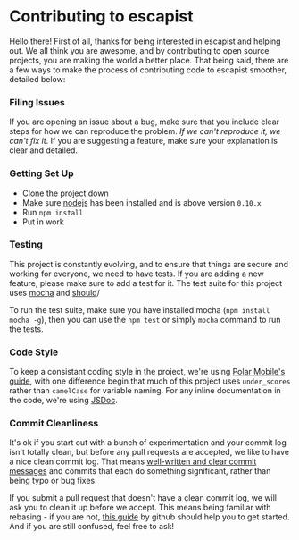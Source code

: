 # Contributing to escapist

Hello there! First of all, thanks for being interested in escapist and helping out. We all think you are awesome, and by contributing to open source projects, you are making the world a better place. That being said, there are a few ways to make the process of contributing code to escapist smoother, detailed below:

### Filing Issues

If you are opening an issue about a bug, make sure that you include clear steps for how we can reproduce the problem. _If we can't reproduce it, we can't fix it_. If you are suggesting a feature, make sure your explanation is clear and detailed.

### Getting Set Up

- Clone the project down
- Make sure [nodejs](http://nodejs.org) has been installed and is above version `0.10.x`
- Run `npm install`
- Put in work

### Testing

This project is constantly evolving, and to ensure that things are secure and working for everyone, we need to have tests. If you are adding a new feature, please make sure to add a test for it. The test suite for this project uses [mocha](http://visionmedia.github.io/mocha/) and [should](https://github.com/visionmedia/should.js/)/

To run the test suite, make sure you have installed mocha (`npm install mocha -g`), then you can use the `npm test` or simply `mocha` command to run the tests.

### Code Style

To keep a consistant coding style in the project, we're using [Polar Mobile's guide](https://github.com/polarmobile/coffeescript-style-guide), with one difference begin that much of this project uses `under_scores` rather than `camelCase` for variable naming. For any inline documentation in the code, we're using [JSDoc](http://usejsdoc.org/).

### Commit Cleanliness

It's ok if you start out with a bunch of experimentation and your commit log isn't totally clean, but before any pull requests are accepted, we like to have a nice clean commit log. That means [well-written and clear commit messages](http://tbaggery.com/2008/04/19/a-note-about-git-commit-messages.html) and commits that each do something significant, rather than being typo or bug fixes.

If you submit a pull request that doesn't have a clean commit log, we will ask you to clean it up before we accept. This means being familiar with rebasing - if you are not, [this guide](https://help.github.com/articles/interactive-rebase) by github should help you to get started. And if you are still confused, feel free to ask!
